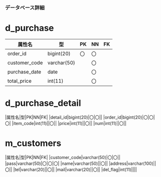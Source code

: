 ### データベース詳細

# d_purchase
|属性名|型|PK|NN|FK|
|------|--|--|--|--|
|order_id|bigint(20)|〇|〇||
|customer_code|varchar(50)||〇||
|purchase_date|date||〇||
|total_price|int(11)||〇||

# d_purchase_detail
|属性名|型|PK|NN|FK|
|detail_id|bigint(20)|〇|〇||
|order_id|bigint(20)|〇|〇|〇|
|item_code|int(11)||〇||
|price|int(11)||〇||
|num|int(11)||〇||

# m_customers
|属性名|型|PK|NN|FK|
|customer_code|varchar(50)|〇|〇||
|pass|varchar(50)|〇|〇|〇|
|name|varchar(50)||〇||
|address|varchar(100)||〇||
|tel|varchar(20)||〇||
|mail|varchar(20)||〇||
|del_flag|int(11)||||
